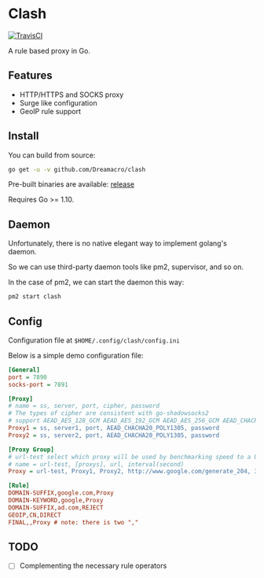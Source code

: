# Clash

[![TravisCI](https://img.shields.io/travis/Dreamacro/clash.svg?style=flat-square)](https://travis-ci.org/Dreamacro/clash)

A rule based proxy in Go.

## Features

- HTTP/HTTPS and SOCKS proxy
- Surge like configuration
- GeoIP rule support

## Install

You can build from source:

```sh
go get -u -v github.com/Dreamacro/clash
```

Pre-built binaries are available: [release](https://github.com/Dreamacro/clash/releases)

Requires Go >= 1.10.

## Daemon

Unfortunately, there is no native elegant way to implement golang's daemon.

So we can use third-party daemon tools like pm2, supervisor, and so on.

In the case of pm2, we can start the daemon this way:

```sh
pm2 start clash
```

## Config

Configuration file at `$HOME/.config/clash/config.ini`

Below is a simple demo configuration file:

```ini
[General]
port = 7890
socks-port = 7891

[Proxy]
# name = ss, server, port, cipher, password
# The types of cipher are consistent with go-shadowsocks2
# support AEAD_AES_128_GCM AEAD_AES_192_GCM AEAD_AES_256_GCM AEAD_CHACHA20_POLY1305 AES-128-CTR AES-192-CTR AES-256-CTR AES-128-CFB AES-192-CFB AES-256-CFB CHACHA20-IETF XCHACHA20
Proxy1 = ss, server1, port, AEAD_CHACHA20_POLY1305, password
Proxy2 = ss, server2, port, AEAD_CHACHA20_POLY1305, password

[Proxy Group]
# url-test select which proxy will be used by benchmarking speed to a URL.
# name = url-test, [proxys], url, interval(second)
Proxy = url-test, Proxy1, Proxy2, http://www.google.com/generate_204, 300

[Rule]
DOMAIN-SUFFIX,google.com,Proxy
DOMAIN-KEYWORD,google,Proxy
DOMAIN-SUFFIX,ad.com,REJECT
GEOIP,CN,DIRECT
FINAL,,Proxy # note: there is two ","
```

## TODO

- [ ] Complementing the necessary rule operators
